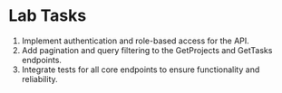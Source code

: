 # Lab Tasks

1. Implement authentication and role-based access for the API.
2. Add pagination and query filtering to the GetProjects and GetTasks endpoints.
3. Integrate tests for all core endpoints to ensure functionality and reliability.
